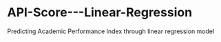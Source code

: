 # API-Score---Linear-Regression
Predicting Academic Performance Index through linear regression model
